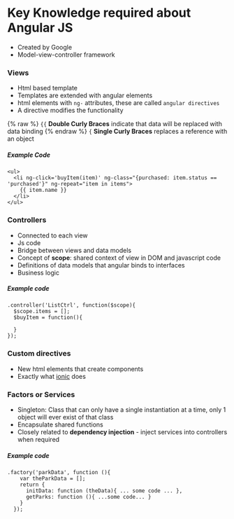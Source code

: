 # Key Knowledge required about Angular JS

- Created by Google
- Model-view-controller framework

### Views

- Html based template
- Templates are extended with angular elements
- html elements with `ng-` attributes, these are called `angular directives`
- A directive modifies the functionality

{% raw %}
`{{` **Double Curly Braces** indicate that data will be replaced with data binding
{% endraw %}
`{` **Single Curly Braces** replaces a reference with an object

##### Example Code

```
<ul>
  <li ng-click='buyItem(item)' ng-class="{purchased: item.status == 'purchased'}" ng-repeat="item in items">
    {{ item.name }}
  </li>
</ul>
```

### Controllers

- Connected to each view
- Js code
- Bridge between views and data models
- Concept of **scope**: shared context of view in DOM and javascript code
- Definitions of data models that angular binds to interfaces
- Business logic

##### Example code

```
.controller('ListCtrl', function($scope){
  $scope.items = [];
  $buyItem = function(){

  }
});
```

### Custom directives

- New html elements that create components
- Exactly what [ionic](https://doolan.pw/hybrib-mobile-apps-with-ionic) does

### Factors or Services

- Singleton: Class that can only have a single instantiation at a time, only 1 object will ever exist of that class
- Encapsulate shared functions
- Closely related to **dependency injection** - inject services into controllers when required

##### Example code

```
.factory('parkData', function (){
    var theParkData = [];
    return {
      initData: function (theData){ ... some code ... },
      getParks: function (){ ...some code... }
    }
  });
```
